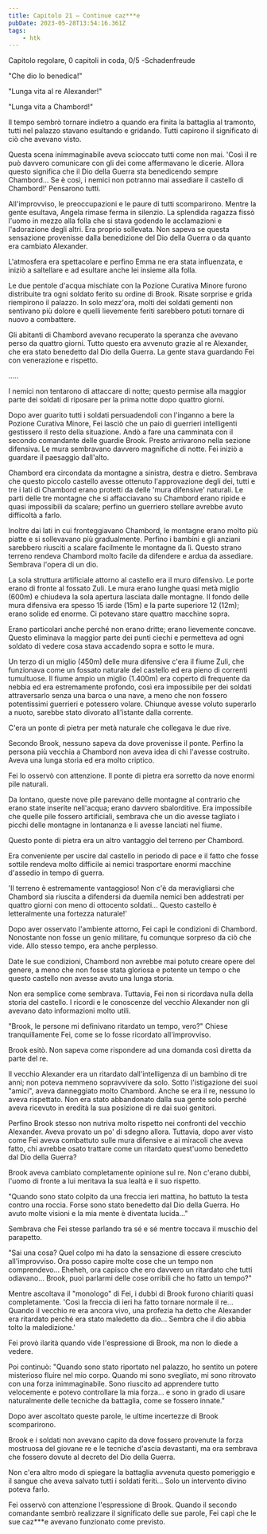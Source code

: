 ```yaml
---
title: Capitolo 21 – Continue caz***e
pubDate: 2023-05-28T13:54:16.361Z
tags:
    - htk
---
```



Capitolo regolare,
0 capitoli in coda, 0/5
-Schadenfreude

"Che dio lo benedica!"

"Lunga vita al re Alexander!"

"Lunga vita a Chambord!"

Il tempo sembrò tornare indietro a quando era finita la battaglia al tramonto, tutti nel palazzo stavano esultando e gridando. Tutti capirono il significato di ciò che avevano visto.

Questa scena inimmaginabile aveva scioccato tutti come non mai. 'Così il re può davvero comunicare con gli dei come affermavano le dicerie. Allora questo significa che il Dio della Guerra sta benedicendo sempre Chambord... Se è così, i nemici non potranno mai assediare il castello di Chambord!' Pensarono tutti.

All'improvviso, le preoccupazioni e le paure di tutti scomparirono. Mentre la gente esultava, Angela rimase ferma in silenzio. La splendida ragazza fissò l'uomo in mezzo alla folla che si stava godendo le acclamazioni e l'adorazione degli altri. Era proprio sollevata. Non sapeva se questa sensazione provenisse dalla benedizione del Dio della Guerra o da quanto era cambiato Alexander.

L'atmosfera era spettacolare e perfino Emma ne era stata influenzata, e iniziò a saltellare e ad esultare anche lei insieme alla folla.

Le due pentole d'acqua mischiate con la Pozione Curativa Minore furono distribuite tra ogni soldato ferito su ordine di Brook. Risate sorprise e grida riempirono il palazzo. In solo mezz'ora, molti dei soldati gementi non sentivano più dolore e quelli lievemente feriti sarebbero potuti tornare di nuovo a combattere.

Gli abitanti di Chambord avevano recuperato la speranza che avevano perso da quattro giorni. Tutto questo era avvenuto grazie al re Alexander, che era stato benedetto dal Dio della Guerra. La gente stava guardando Fei con venerazione e rispetto.

.....

I nemici non tentarono di attaccare di notte; questo permise alla maggior parte dei soldati di riposare per la prima notte dopo quattro giorni.

Dopo aver guarito tutti i soldati persuadendoli con l'inganno a bere la Pozione Curativa Minore, Fei lasciò che un paio di guerrieri intelligenti gestissero il resto della situazione. Andò a fare una camminata con il secondo comandante delle guardie Brook. Presto arrivarono nella sezione difensiva. Le mura sembravano davvero magnifiche di notte. Fei iniziò a guardare il paesaggio dall'alto.

Chambord era circondata da montagne a sinistra, destra e dietro. Sembrava che questo piccolo castello avesse ottenuto l'approvazione degli dei, tutti e tre i lati di Chambord erano protetti da delle 'mura difensive' naturali. Le parti delle tre montagne che si affacciavano su Chambord erano ripide e quasi impossibili da scalare; perfino un guerriero stellare avrebbe avuto difficoltà a farlo.

Inoltre dai lati in cui fronteggiavano Chambord, le montagne erano molto più piatte e si sollevavano più gradualmente. Perfino i bambini e gli anziani sarebbero riusciti a scalare facilmente le montagne da lì. Questo strano terreno rendeva Chambord molto facile da difendere e ardua da assediare. Sembrava l'opera di un dio.

La sola struttura artificiale attorno al castello era il muro difensivo. Le porte erano di fronte al fossato Zuli. Le mura erano lunghe quasi metà miglio (600m) e chiudeva la sola apertura lasciata dalle montagne. Il fondo delle mura difensiva era spesso 15 iarde (15m) e la parte superiore 12 (12m); erano solide ed enorme. Ci potevano stare quattro macchine sopra.

Erano particolari anche perché non erano dritte; erano lievemente concave. Questo eliminava la maggior parte dei punti ciechi e permetteva ad ogni soldato di vedere cosa stava accadendo sopra e sotto le mura.

Un terzo di un miglio (450m) delle mura difensive c'era il fiume Zuli, che funzionava come un fossato naturale del castello ed era pieno di correnti tumultuose. Il fiume ampio un miglio (1.400m) era coperto di frequente da nebbia ed era estremamente profondo, così era impossibile per dei soldati attraversarlo senza una barca o una nave, a meno che non fossero potentissimi guerrieri e potessero volare. Chiunque avesse voluto superarlo a nuoto, sarebbe stato divorato all'istante dalla corrente.

C'era un ponte di pietra per metà naturale che collegava le due rive.

Secondo Brook, nessuno sapeva da dove provenisse il ponte. Perfino la persona più vecchia a Chambord non aveva idea di chi l'avesse costruito. Aveva una lunga storia ed era molto criptico.

Fei lo osservò con attenzione. Il ponte di pietra era sorretto da nove enormi pile naturali.

Da lontano, queste nove pile parevano delle montagne al contrario che erano state inserite nell'acqua; erano davvero sbalorditive. Era impossibile che quelle pile fossero artificiali, sembrava che un dio avesse tagliato i picchi delle montagne in lontananza e li avesse lanciati nel fiume.

Questo ponte di pietra era un altro vantaggio del terreno per Chambord.

Era conveniente per uscire dal castello in periodo di pace e il fatto che fosse sottile rendeva molto difficile ai nemici trasportare enormi macchine d'assedio in tempo di guerra.

'Il terreno è estremamente vantaggioso! Non c'è da meravigliarsi che Chambord sia riuscita a difendersi da duemila nemici ben addestrati per quattro giorni con meno di ottocento soldati... Questo castello è letteralmente una fortezza naturale!'

Dopo aver osservato l'ambiente attorno, Fei capì le condizioni di Chambord. Nonostante non fosse un genio militare, fu comunque sorpreso da ciò che vide. Allo stesso tempo, era anche perplesso.

Date le sue condizioni, Chambord non avrebbe mai potuto creare opere del genere, a meno che non fosse stata gloriosa e potente un tempo o che questo castello non avesse avuto una lunga storia.

Non era semplice come sembrava. Tuttavia, Fei non si ricordava nulla della storia del castello. I ricordi e le conoscenze del vecchio Alexander non gli avevano dato informazioni molto utili.

"Brook, le persone mi definivano ritardato un tempo, vero?" Chiese tranquillamente Fei, come se lo fosse ricordato all'improvviso.

Brook esitò. Non sapeva come rispondere ad una domanda così diretta da parte del re.

Il vecchio Alexander era un ritardato dall'intelligenza di un bambino di tre anni; non poteva nemmeno sopravvivere da solo. Sotto l'istigazione dei suoi "amici", aveva danneggiato molto Chambord. Anche se era il re, nessuno lo aveva rispettato. Non era stato abbandonato dalla sua gente solo perché aveva ricevuto in eredità la sua posizione di re dai suoi genitori.

Perfino Brook stesso non nutriva molto rispetto nei confronti del vecchio Alexander. Aveva provato un po' di sdegno allora. Tuttavia, dopo aver visto come Fei aveva combattuto sulle mura difensive e ai miracoli che aveva fatto, chi avrebbe osato trattare come un ritardato quest'uomo benedetto dal Dio della Guerra?

Brook aveva cambiato completamente opinione sul re. Non c'erano dubbi, l'uomo di fronte a lui meritava la sua lealtà e il suo rispetto.

"Quando sono stato colpito da una freccia ieri mattina, ho battuto la testa contro una roccia. Forse sono stato benedetto dal Dio della Guerra. Ho avuto molte visioni e la mia mente è diventata lucida..."

Sembrava che Fei stesse parlando tra sé e sé mentre toccava il muschio del parapetto.

"Sai una cosa? Quel colpo mi ha dato la sensazione di essere cresciuto all'improvviso. Ora posso capire molte cose che un tempo non comprendevo... Eheheh, ora capisco che ero davvero un ritardato che tutti odiavano... Brook, puoi parlarmi delle cose orribili che ho fatto un tempo?"

Mentre ascoltava il "monologo" di Fei, i dubbi di Brook furono chiariti quasi completamente. 'Così la freccia di ieri ha fatto tornare normale il re... Quando il vecchio re era ancora vivo, una profezia ha detto che Alexander era ritardato perché era stato maledetto da dio... Sembra che il dio abbia tolto la maledizione.'

Fei provò ilarità quando vide l'espressione di Brook, ma non lo diede a vedere.

Poi continuò: "Quando sono stato riportato nel palazzo, ho sentito un potere misterioso fluire nel mio corpo. Quando mi sono svegliato, mi sono ritrovato con una forza inimmaginabile. Sono riuscito ad apprendere tutto velocemente e potevo controllare la mia forza... e sono in grado di usare naturalmente delle tecniche da battaglia, come se fossero innate."

Dopo aver ascoltato queste parole, le ultime incertezze di Brook scomparirono.

Brook e i soldati non avevano capito da dove fossero provenute la forza mostruosa del giovane re e le tecniche d'ascia devastanti, ma ora sembrava che fossero dovute al decreto del Dio della Guerra.

Non c'era altro modo di spiegare la battaglia avvenuta questo pomeriggio e il sangue che aveva salvato tutti i soldati feriti... Solo un intervento divino poteva farlo.

Fei osservò con attenzione l'espressione di Brook. Quando il secondo comandante sembrò realizzare il significato delle sue parole, Fei capì che le sue caz***e avevano funzionato come previsto.




